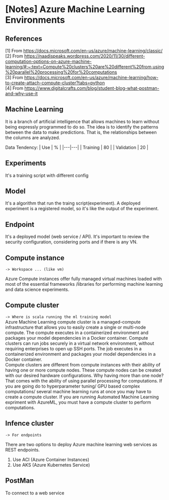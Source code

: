 # [Notes] Azure Machine Learning Environments 

## References
[1] From https://docs.microsoft.com/en-us/azure/machine-learning/classic/ <br/>
[2] From https://naadispeaks.wordpress.com/2020/11/30/different-computation-options-on-azure-machine-learning/#:~:text=Compute%20clusters%20are%20different%20from,using%20parallel%20processing%20for%20computations <br/>
[3] From https://docs.microsoft.com/en-us/azure/machine-learning/how-to-create-attach-compute-cluster?tabs=python <br/>
[4] From https://www.digitalcrafts.com/blog/student-blog-what-postman-and-why-use-it

## Machine Learning 
It is a branch of artificial intelligence that allows machines to learn without being expressly programmed to do so. The idea is to identify the patterns between the data to make predictions. That is, the relationships between the columns are analyzed. <br/>

Data Tendency:
|   Use  | % | 
|---|---|
| Training | 80 | 
| Validation | 20 |


## Experiments 
It's a training script with different config 

## Model 
It's a algorithm that run the traing script(experiment). A deployed experiment is a registered model, so it's like the output of the experiment. 

## Endpoint 
It's a deployed model (web service / API). It's important to review the security configuration, considering ports and if there is any VN. 

## Compute instance 
`-> Workspace ... (like vm)`

Azure Compute instances offer fully managed 
virtual machines loaded with most of the essential 
frameworks /libraries for performing machine learning 
and data science experiments. 

## Compute cluster 
`-> Where is scala running the ml training model` <br/>
Azure Machine Learning compute cluster is a managed-compute infrastructure that allows you to easily create a single or multi-node compute. The compute executes in a containerized environment and packages your model dependencies in a Docker container. Compute clusters can run jobs securely in a virtual network environment, without requiring enterprises to open up SSH ports. The job executes in a containerized environment and packages your model dependencies in a Docker container. <br/>
Compute clusters are different from compute instances with their ability of having one or more compute nodes. These compute nodes can be created with our desired hardware configurations. Why having more than one node? That comes with the ability of using parallel processing for computations. If you are going do to hyperparameter tuning/ GPU based complex computations/ several machine learning runs at once you may have to create a compute cluster. If you are running Automated Machine Learning expriment with AzureML, you must have a compute cluster to perform computations.


## Infence cluster 
`-> For endpoints `

There are two options to deploy Azure machine learning web services as REST endpoints. <br/>
1) Use ACI (Azure Container Instances) 
2) Use AKS (Azure Kubernetes Service)

## PostMan
To connect to a web service
